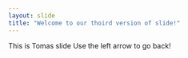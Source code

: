 ```yaml
---
layout: slide
title: "Welcome to our thoird version of slide!"
---
```

This is Tomas slide
Use the left arrow to go back!
